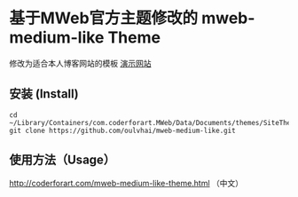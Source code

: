 # 基于MWeb官方主题修改的 mweb-medium-like Theme
修改为适合本人博客网站的模板
[演示网站](http://www.bestgcc.cn/)  

## 安装 (Install)
```
cd ~/Library/Containers/com.coderforart.MWeb/Data/Documents/themes/SiteThemes
git clone https://github.com/oulvhai/mweb-medium-like.git
```

## 使用方法（Usage）
<http://coderforart.com/mweb-medium-like-theme.html> （中文）


